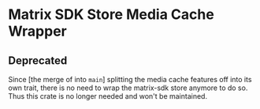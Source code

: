 # Matrix SDK Store Media Cache Wrapper

## Deprecated

Since [the merge of into `main`] splitting the media cache features off into its own trait, there is no need to wrap the matrix-sdk store anymore to do so. Thus this crate is no longer needed and won't be maintained.
